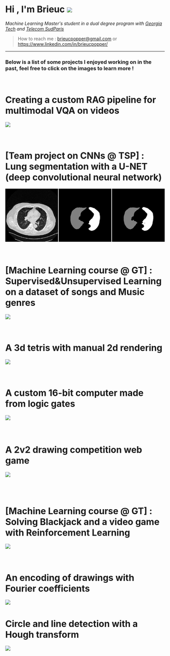 
<h1 align="left"><b>Hi , I'm Brieuc </b><img src="https://media.giphy.com/media/hvRJCLFzcasrR4ia7z/giphy.gif" width="35"></h1>

<p><em>Machine Learning Master's student in a dual degree program with <a href="https://www.gatech.edu/">Georgia Tech</a> and <a href="https://www.telecom-sudparis.eu/">Telecom SudParis</a></br>
</em></p>


> How to reach me : brieucpopper@gmail.com or https://www.linkedin.com/in/brieucpopper/

-----------


<h3>Below is a list of some projects I enjoyed working on in the past, feel free to click on the images to learn more !</h3>

<br>
<h1>Creating a custom RAG pipeline for multimodal VQA on videos</h1>

<a href=https://github.com/brieucpopper/LLaVA_RAG/tree/master#readme><img src="https://github.com/user-attachments/assets/fcdaf87e-f08d-413b-9f22-4c491f3222da"></a>







<br>
<h1>[Team project on CNNs @ TSP] : Lung segmentation with a U-NET (deep convolutional neural network)</h1>

<a href=https://github.com/brieucpopper/lungSegmentationUnet/tree/main#readme><img src="https://github.com/brieucpopper/lungSegmentationUnet/blob/main/IMAGE_37.png"></a>

<br>
<h1>[Machine Learning course @ GT] : Supervised&Unsupervised Learning on a dataset of songs and Music genres</h1>

<a href=https://github.com/brieucpopper/MLanalysis/tree/main#readme><img src="https://github.com/brieucpopper/MLanalysis/assets/102361078/2b0973c8-99ba-41f3-8aaf-5f4ea6aa7bcc"></a>





<br>
<h1>A 3d tetris with manual 2d rendering</h1>




<a href=https://github.com/brieucpopper/3dtetris/tree/main#readme><img src="https://user-images.githubusercontent.com/102361078/214140255-57212023-0a0f-410e-9eb4-4814cc3bce76.png"></a>



<br>
<h1>A custom 16-bit computer made from logic gates</h1>



<a href=https://github.com/brieucpopper/logismcomputer>
<img src="https://user-images.githubusercontent.com/102361078/214144627-a8cc2bd5-e94a-4bcf-8827-ac61a8167424.png"></a><br><br>
<br>
<h1>A 2v2 drawing competition web game</h1>




<a href=https://github.com/brieucpopper/drawhosted/tree/master/Projet%20Final><img src="https://user-images.githubusercontent.com/102361078/214140378-f29a3ebf-3264-4204-9a20-d3d0d9ec073d.png"></a><br><br>

<br>
<h1>[Machine Learning course @ GT] : Solving Blackjack and a video game with Reinforcement Learning</h1>

<a href=https://github.com/brieucpopper/MDPRL><img src="https://github.com/brieucpopper/MDPRL/assets/102361078/b9365e9f-4d74-4dec-a617-fe8c65557399"></a>


<br>
<h1>An encoding of drawings with Fourier coefficients</h1>



<a href=https://github.com/brieucpopper/TIPE-fourier-bezier/tree/main/projet%20Encodage%20fourier>
<img src=https://user-images.githubusercontent.com/102361078/214140415-aa0524a5-a7a8-4960-b5b6-590e699cbf32.png>

</a>


<h1>Circle and line detection with a Hough transform</h1>



<a href=https://github.com/brieucpopper/houghTransform>
<img src=https://user-images.githubusercontent.com/102361078/268023490-a93b9cbc-1748-492c-a088-12c36fd5df96.png>

</a>
